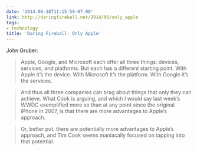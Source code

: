 ```yaml
---
date: '2014-06-18T11:15:58-07:00'
link: http://daringfireball.net/2014/06/only_apple
tags:
- technology
title: 'Daring Fireball: Only Apple'
---
```


John Gruber:

>Apple, Google, and Microsoft each offer all three things: devices, services, and platforms. But each has a different starting point. With Apple it’s the device. With Microsoft it’s the platform. With Google it’s the services.

>And thus all three companies can brag about things that only they can achieve. What Cook is arguing, and which I would say last week’s WWDC exemplified more so than at any point since the original iPhone in 2007, is that there are more advantages to Apple’s approach.

>Or, better put, there are potentially more advantages to Apple’s approach, and Tim Cook seems maniacally focused on tapping into that potential.
